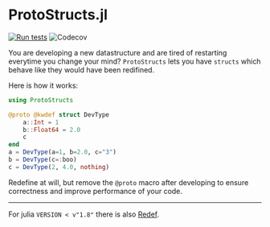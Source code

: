 # ProtoStructs.jl

[![Run tests](https://github.com/BeastyBlacksmith/ProtoStructs.jl/actions/workflows/test.yml/badge.svg)](https://github.com/BeastyBlacksmith/ProtoStructs.jl/actions/workflows/test.yml) ![Codecov](https://codecov.io/gh/beastyblacksmith/ProtoStructs.jl/branch/master/graph/badge.svg)

You are developing a new datastructure and are tired of restarting everytime you change your mind?
`ProtoStructs` lets you have `structs` which behave like they would have been redifined.

Here is how it works:

```julia
using ProtoStructs

@proto @kwdef struct DevType
    a::Int = 1
    b::Float64 = 2.0
    c
end
a = DevType(a=1, b=2.0, c="3")
b = DevType(c=:boo)
c = DevType(2, 4.0, nothing)
```

Redefine at will, but remove the `@proto` macro after developing to ensure correctness and improve performance of your code.



---

For julia `VERSION < v"1.8"` there is also [Redef](https://github.com/FedericoStra/RedefStructs.jl).
